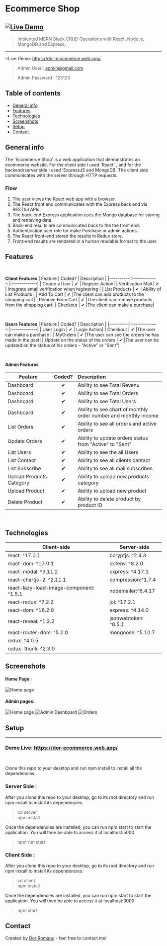 # Ecommerce Shop
[![Live Demo](https://img.shields.io/badge/demo-online-green.svg)](https://dor-ecommerce.web.app/)
---
>Implented MERN Stack CRUD Operations with React, Node.js, MongoDB and Express.
---
<Live Demo: https://dor-ecommerce.web.app/

>Admin User : admin@gmail.com

>Admin Password : 123123

## Table of contents
* [General info](#general-info)
* [Features](#features)
* [Technologies](#technologies)
* [Screenshots](#screenshots)
* [Setup](#setup)
* [Contact](#contact)

## General info
The 'Ecommerce Shop' is a web application that demonstrates an ecommerce website.
For the client side i used 'React' , and for the backend/server side i used 'ExpressJS and MongoDB.
The client side communicates with the server through HTTP requests. 

### Flow
1. The user views the React web app with a browser.
2. The React front end communicates with the Express back end via RESTful APIs.
3. The back-end Express application uses the Mongo database for storing and retrieving data.
4. Back-end results are communicated back to the the front end.
5. Authentication user role for make Purchase or admin actions.
6. The React front-end stored the results in Redux store.
7. Front-end results are rendered in a human readable format to the user.


## Features
<br>

<b>Client Features</b>
| Feature  |  Coded?       | Description  |
|----------|:-------------:|:-------------|
| Create a User | &#10004; | Register Action|
| Verification Mail | &#10004; | Integrate email verification when registering |
| List Products | &#10004; | Ability of List Products |
| Add To Cart | &#10004; |The client can add products to the shopping cart|
| Remove From Cart | &#10004; |The client can remove products from the shopping cart|
| Checkout | &#10004; |The client can make a purchase|


<br>

<b>Users Features</b>
| Feature  |  Coded?       | Description  |
|----------|:-------------:|:-------------|
| User Login | &#10004; | Login Action|
| Checkout | &#10004; |The user can make a purchase |
| MyOrders | &#10004; |The user can see the orders he has made in the past|
| Update on the status of the orders | &#10004; |The user can be updated on the status of his orders - "Active" or "Sent"|



<br>

<b>Admin Features</b>

| Feature  |  Coded?       | Description  |
|----------|:-------------:|:-------------|
| Dashboard | &#10004; | Ability to see Total Revenu |
| Dashboard | &#10004; | Ability to see Total Orders |
| Dashboard | &#10004; | Ability to see Total Users |
| Dashboard | &#10004; | Ability to see chart of monthly order number and monthly income |
| List Orders | &#10004; | Ability to see all orders and active orders |
| Update Orders | &#10004; | Ability to update orders status from "Active" to "Sent" |
| List Users | &#10004; | Ability to see the all Users |
| List Contact | &#10004; | Ability to see all clients cantact  |
| List Subscribe | &#10004; | Ability to see all mail subscribes |
| Upload Products Category | &#10004; | Ability to upload new products category |
| Upload Product | &#10004; | Ability to upload new product |
| Delete Product | &#10004; | Ability to delete product by product ID |


<br>


## Technologies
Client-side | Server-side
--- | ---
react: ^17.0.1| bcryptjs: ^2.4.3
react-dom: ^17.0.1|dotenv: ^8.2.0
react-modal: ^3.11.2| express: ^4.17.1
react-chartjs-2: ^2.11.1|compression:^1.7.4
react-lazy-load-image-component: ^1.5.1|nodemailer:^6.4.17
react-redux: ^7.2.2 |joi: ^17.2.1
react-dom: ^16.2.0 | express: ^4.14.0
react-reveal: ^1.2.2| jsonwebtoken: ^8.5.1
react-router-dom: ^5.2.0 | mongoose: ^5.10.7
redux: ^4.0.5 |
redux-thunk: ^2.3.0 |

## Screenshots
#### Home Page :
![Home page](https://res.cloudinary.com/dorromano/image/upload/v1615229258/roleUser_sxggm6.png)

#### Admin pages:
![Home page](https://res.cloudinary.com/dorromano/image/upload/v1615229258/roleAdmin_iiwdcu.png)
![Admin Dashboard](https://res.cloudinary.com/dorromano/image/upload/v1615229257/adminDashboard_oa4dtn.png)
![Orders](https://res.cloudinary.com/dorromano/image/upload/v1615229257/AdminOrders_pc9lhi.png)



## Setup
---
### Demo Live: https://dor-ecommerce.web.app/
<br>

Clone this repo to your desktop and run npm install to install all the dependencies.
### Server Side :
After you clone this repo to your desktop, go to its root directory and run npm install to install its dependencies.
>cd server <br>
>npm install<br>

Once the dependencies are installed, you can run npm start to start the application. You will then be able to access it at localhost:5000
>npm run start

### Client Side :
After you clone this repo to your desktop, go to its root directory and run npm install to install its dependencies.
>cd client <br>
>npm install<br>

Once the dependencies are installed, you can run npm start to start the application. You will then be able to access it at localhost:3000
>npm start


## Contact
Created by [Dor Romano](https://www.linkedin.com/in/dor-romano-164667197/) - feel free to contact me!
